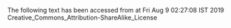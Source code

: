The following text has been accessed from at Fri Aug 9 02:27:08 IST 2019
Creative_Commons_Attribution-ShareAlike_License
